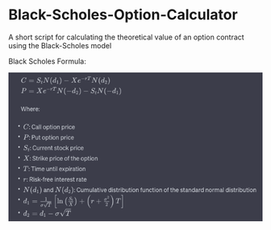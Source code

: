 # Black-Scholes-Option-Calculator
A short script for calculating the theoretical value of an option contract using the Black-Scholes model

Black Scholes Formula: 

![alt text](https://raw.githubusercontent.com/UniversalTheory/Black-Scholes-Option-Calculator/main/References/Black_Scholes_formlua.png)
